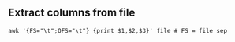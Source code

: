 ## Extract columns from file
```
awk '{FS="\t";OFS="\t"} {print $1,$2,$3}' file # FS = file sep
```
